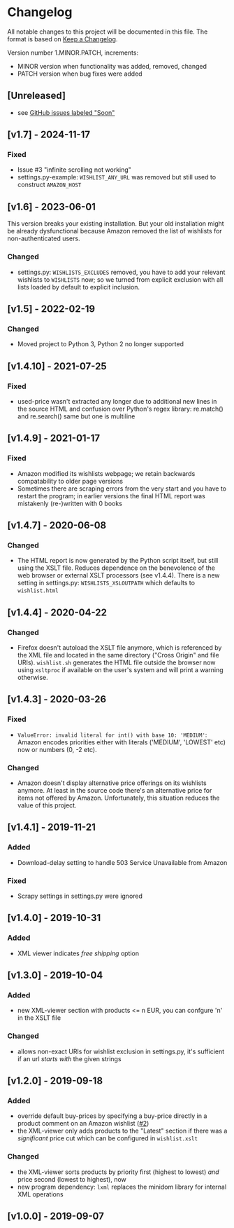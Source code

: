 # Changelog

All notable changes to this project will be documented in this file.
The format is based on [Keep a Changelog](https://keepachangelog.com/en/1.0.0/).

Version number 1.MINOR.PATCH, increments:
- MINOR version when functionality was added, removed, changed
- PATCH version when bug fixes were added


## [Unreleased]

- see [GitHub issues labeled "Soon"](https://github.com/andre-st/amazon-wishless/issues?q=is%3Aopen+is%3Aissue+label%3Asoon)


## [v1.7] - 2024-11-17
### Fixed
- Issue #3 "infinite scrolling not working"
- settings.py-example: `WISHLIST_ANY_URL` was removed but still used to construct `AMAZON_HOST`



## [v1.6] - 2023-06-01
This version breaks your existing installation. 
But your old installation might be already dysfunctional 
because Amazon removed the list of wishlists for non-authenticated users.

### Changed
- settings.py: `WISHLISTS_EXCLUDES` removed, 
  you have to add your relevant wishlists to `WISHLISTS` now;
  so we turned from explicit exclusion with all lists loaded by default 
  to explicit inclusion.



## [v1.5] - 2022-02-19
### Changed
- Moved project to Python 3, Python 2 no longer supported



## [v1.4.10] - 2021-07-25
### Fixed
- used-price wasn't extracted any longer due to additional new lines in the source HTML and
  confusion over Python's regex library: re.match() and re.search() same but one is multiline



## [v1.4.9] - 2021-01-17
### Fixed
- Amazon modified its wishlists webpage; we retain backwards compatability to older page versions
- Sometimes there are scraping errors from the very start and you have to restart the program; 
  in earlier versions the final HTML report was mistakenly (re-)written with 0 books



## [v1.4.7] - 2020-06-08
### Changed
- The HTML report is now generated by the Python script itself, but still using the XSLT file. 
  Reduces dependence on the benevolence of the web browser or external XSLT processors (see v1.4.4).
  There is a new setting in settings.py: `WISHLISTS_XSLOUTPATH` which defaults to `wishlist.html`



## [v1.4.4] - 2020-04-22
### Changed
- Firefox doesn't autoload the XSLT file anymore, 
  which is referenced by the XML file and located in the same directory ("Cross Origin" and file URIs). 
  `wishlist.sh` generates the HTML file outside the browser now using `xsltproc` 
  if available on the user's system and will print a warning otherwise.


## [v1.4.3] - 2020-03-26
### Fixed
- `ValueError: invalid literal for int() with base 10: 'MEDIUM'`:
  Amazon encodes priorities either with literals ('MEDIUM', 'LOWEST' etc) now or numbers (0, -2 etc).

### Changed
- Amazon doesn't display alternative price offerings on its wishlists anymore.
  At least in the source code there's an alternative price for items not offered by Amazon.
  Unfortunately, this situation reduces the value of this project.



## [v1.4.1] - 2019-11-21
### Added
- Download-delay setting to handle 503 Service Unavailable from Amazon

### Fixed

- Scrapy settings in settings.py were ignored



## [v1.4.0] - 2019-10-31
### Added

- XML viewer indicates _free shipping_ option



## [v1.3.0] - 2019-10-04
### Added

- new XML-viewer section with products <= n EUR, you can confgure 'n' in the XSLT file

### Changed

- allows non-exact URls for wishlist exclusion in settings.py, it's sufficient if an url _starts with_ the given strings



## [v1.2.0] - 2019-09-18
### Added

- override default buy-prices by specifying a buy-price directly in a 
  product comment on an Amazon wishlist
  ([#2](https://github.com/andre-st/amazon-wishlist/issues/2))
- the XML-viewer only adds products to the "Latest" section if there was a 
  _significant_ price cut which can be configured in `wishlist.xslt`

### Changed

- the XML-viewer sorts products by priority first (highest to lowest) _and_ price second (lowest to highest), now
- new program dependency: `lxml` replaces the minidom library for internal XML operations



## [v1.0.0] - 2019-09-07


